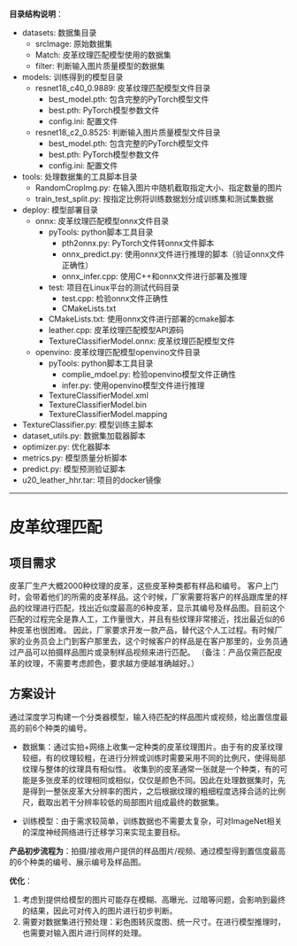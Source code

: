 **目录结构说明**：
- datasets: 数据集目录
    - srcImage: 原始数据集
    - Match: 皮革纹理匹配模型使用的数据集
    - filter: 判断输入图片质量模型的数据集
- models: 训练得到的模型目录
    - resnet18_c40_0.9889: 皮革纹理匹配模型文件目录
        - best_model.pth: 包含完整的PyTorch模型文件
        - best.pth: PyTorch模型参数文件
        - config.ini: 配置文件
    - resnet18_c2_0.8525: 判断输入图片质量模型文件目录
        - best_model.pth: 包含完整的PyTorch模型文件
        - best.pth: PyTorch模型参数文件
        - config.ini: 配置文件
- tools: 处理数据集的工具脚本目录
    - RandomCropImg.py: 在输入图片中随机截取指定大小、指定数量的图片
    - train_test_split.py: 按指定比例将训练数据划分成训练集和测试集数据
- deploy: 模型部署目录
    - onnx: 皮革纹理匹配模型onnx文件目录
        - pyTools: python脚本工具目录
            - pth2onnx.py: PyTorch文件转onnx文件脚本
            - onnx_predict.py: 使用onnx文件进行推理的脚本（验证onnx文件正确性）
            - onnx_infer.cpp: 使用C++和onnx文件进行部署及推理
        - test: 项目在Linux平台的测试代码目录
            - test.cpp: 检验onnx文件正确性
            - CMakeLists.txt
        - CMakeLists.txt: 使用onnx文件进行部署的cmake脚本
        - leather.cpp: 皮革纹理匹配模型API源码
        - TextureClassifierModel.onnx: 皮革纹理匹配模型文件
    - openvino: 皮革纹理匹配模型openvino文件目录
        - pyTools: python脚本工具目录
            - complie_mdoel.py: 检验openvino模型文件正确性
            - infer.py: 使用openvino模型文件进行推理
        - TextureClassifierModel.xml
        - TextureClassifierModel.bin
        - TextureClassifierModel.mapping
- TextureClassifier.py: 模型训练主脚本
- dataset_utils.py: 数据集加载器脚本
- optimizer.py: 优化器脚本
- metrics.py: 模型质量分析脚本
- predict.py: 模型预测验证脚本
- u20_leather_hhr.tar: 项目的docker镜像

---

# 皮革纹理匹配
## 项目需求
皮革厂生产大概2000种纹理的皮革，这些皮革种类都有样品和编号。
客户上门时，会带着他们的所需的皮革样品。这个时候，厂家需要将客户的样品跟库里的样品的纹理进行匹配，找出近似度最高的6种皮革，显示其编号及样品图。目前这个匹配的过程完全是靠人工，工作量很大，并且有些纹理非常接近，找出最近似的6种皮革也很困难。
因此，厂家要求开发一款产品，替代这个人工过程。有时候厂家的业务员会上门到客户那里去，这个时候客户的样品是在客户那里的，业务员通过产品可以拍摄样品图片或录制样品视频来进行匹配。
（备注：产品仅需匹配皮革的纹理，不需要考虑颜色，要求越方便越准确越好。）

## 方案设计
通过深度学习构建一个分类器模型，输入待匹配的样品图片或视频，给出置信度最高的前6个种类的编号。

- 数据集：通过实拍+网络上收集一定种类的皮革纹理图片。由于有的皮革纹理较细，有的纹理较粗，在进行分辨或训练时需要采用不同的比例尺，使得局部纹理与整体的纹理具有相似性。
收集到的皮革通常一张就是一个种类，有的可能是多张皮革的纹理相同或相似，仅仅是颜色不同。因此在处理数据集时，先是得到一整张皮革大分辨率的图片，之后根据纹理的粗细程度选择合适的比例尺，截取出若干分辨率较低的局部图片组成最终的数据集。

- 训练模型：由于需求较简单，训练数据也不需要太复杂，可对ImageNet相关的深度神经网络进行迁移学习来实现主要目标。


**产品初步流程为**：拍摄/接收用户提供的样品图片/视频、通过模型得到置信度最高的6个种类的编号、展示编号及样品图。

**优化**：
1. 考虑到提供给模型的图片可能存在模糊、高曝光、过暗等问题，会影响到最终的结果，因此可对传入的图片进行初步判断。
2. 需要对数据集进行预处理：彩色图转灰度图、统一尺寸。在进行模型推理时，也需要对输入图片进行同样的处理。